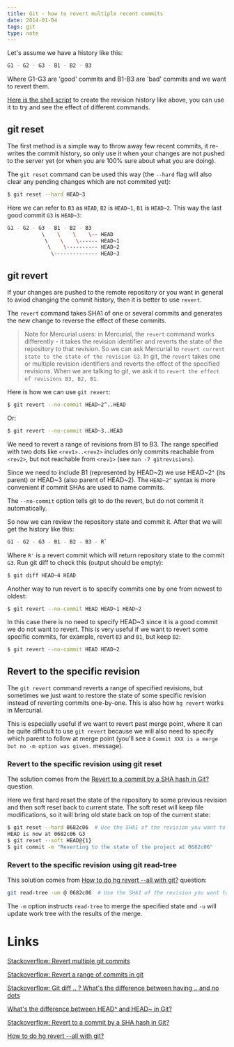 ```yaml
---
title: Git - how to revert multiple recent commits
date: 2014-01-04
tags: git
type: note
---
```


Let's assume we have a history like this:

```bash
G1 - G2 - G3 - B1 - B2 - B3
```

Where G1-G3 are 'good' commits and B1-B3 are 'bad' commits and we
want to revert them.
<!-- more -->

[Here is the shell script](files/git-revert/init.sh) to create the
revision history like above, you can use it to try and see the effect of different
commands.

## git reset

The first method is a simple way to throw away few recent commits,
it re-writes the commit history, so only use it when your changes
are not pushed to the server yet (or when you are 100% sure about what
you are doing).

The `git reset` command can be used this way (the `--hard` flag will
also clear any pending changes which are not commited yet):

```bash
$ git reset --hard HEAD~3
```

Here we can refer to `B3` as `HEAD`, `B2` is `HEAD~1`, `B1` is `HEAD~2`.
This way the last good commit `G3` is `HEAD~3`:

```bash
G1 - G2 - G3 - B1 - B2 - B3
           \    \    \    \-- HEAD
            \    \    \------ HEAD~1
             \    \---------- HEAD~2
              \-------------- HEAD~3
```

## git revert

If your changes are pushed to the remote repository or you want in general to aviod
changing the commit history, then it is better to use `revert`.

The `revert` command takes SHA1 of one or several commits and
generates the new change to reverse the effect of these commits.

> Note for Mercurial users: in Mercurial, the `revert` command works differently -
it takes the revision identifier and reverts the state of the repository to that
revision. So we can ask Mercurial to `revert current state to the state of the revision G3`.
> In git, the `revert` takes one or multiple revision identifiers and reverts
the effect of the specified revisions. When we are talking to git, we ask it to
`revert the effect of revisions B3, B2, B1`.

Here is how we can use `git revert`:

```bash
$ git revert --no-commit HEAD~2^..HEAD
```

Or:

```bash
$ git revert --no-commit HEAD~3..HEAD
```

We need to revert a range of revisions from B1 to B3.
The range specified with two dots like `<rev1>..<rev2>` includes only
commits reachable from `<rev2>`, but not reachable from `<rev1>` (see `man -7 gitrevisions`).

Since we need to include B1 (represented by HEAD~2) we use HEAD~2^ (its parent) or HEAD~3 (also parent of HEAD~2).
The `HEAD~2^` syntax is more convenient if commit SHAs are used to name commits.

The `--no-commit` option tells git to do the revert, but do not
commit it automatically.

So now we can review the repository state and commit it.
After that we will get the history like this:

```bash
G1 - G2 - G3 - B1 - B2 - B3 - R`
```

Where `R'` is a revert commit which will return repository state to the commit `G3`.
Run git diff to check this (output should be empty):

```bash
$ git diff HEAD~4 HEAD
```

Another way to run revert is to specify commits one by one from newest to oldest:

```bash
$ git revert --no-commit HEAD HEAD~1 HEAD~2
```

In this case there is no need to specify HEAD~3 since it is a good commit we do not want to revert.
This is very useful if we want to revert some specific commits, for example, revert `B3` and `B1`, but keep `B2`:

```bash
$ git revert --no-commit HEAD HEAD~2
```

## Revert to the specific revision

The `git revert` command reverts a range of specified revisions, but sometimes we just
want to restore the state of some specific revision instead of reverting commits one-by-one.
This is also how `hg revert` works in Mercurial.

This is especially useful if we want to revert past merge point, where it can be quite
difficult to use `git revert` because we will also need to specify which parent to
follow at merge point (you'll see a `Commit XXX is a merge but no -m option was given.` message).

### Revert to the specific revision using git reset

The solution comes from the [Revert to a commit by a SHA hash in Git?](https://stackoverflow.com/questions/1895059/revert-to-a-commit-by-a-sha-hash-in-git/1895095#1895095) question.

Here we first hard reset the state of the repository to some previous revision and then soft reset back to current state.
The soft reset will keep file modifications, so it will bring old state back on top of the current state:

```bash
$ git reset --hard 0682c06  # Use the SHA1 of the revision you want to revert to
HEAD is now at 0682c06 G3
$ git reset --soft HEAD@{1}
$ git commit -m "Reverting to the state of the project at 0682c06"
```

### Revert to the specific revision using git read-tree

This solution comes from [How to do hg revert --all with git?](https://stackoverflow.com/questions/30572775/how-to-do-hg-revert-all-with-git) question:

```bash
git read-tree -um @ 0682c06  # Use the SHA1 of the revision you want to revert to
```

The `-m` option instructs `read-tree` to merge the specified state and `-u` will update work tree with the results of the merge.


Links
============================================
[Stackoverflow: Revert multiple git commits](http://stackoverflow.com/questions/1463340/revert-multiple-git-commits)

[Stackoverflow: Revert a range of commits in git](http://stackoverflow.com/questions/4991594/revert-a-range-of-commits-in-git)

[Stackoverflow: Git diff .. ? What's the difference between having .. and no dots](http://stackoverflow.com/questions/7251477/git-diff-whats-the-difference-between-having-and-no-dots)

[What's the difference between HEAD^ and HEAD~ in Git?](http://stackoverflow.com/questions/2221658/whats-the-difference-between-head-and-head-in-git)

[Stackoverflow: Revert to a commit by a SHA hash in Git?](https://stackoverflow.com/questions/1895059/revert-to-a-commit-by-a-sha-hash-in-git/1895095#1895095)

[How to do hg revert --all with git?](https://stackoverflow.com/questions/30572775/how-to-do-hg-revert-all-with-git)
